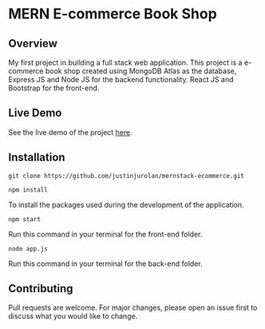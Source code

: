# MERN E-commerce Book Shop 

## Overview

My first project in building a full stack web application. This project is a e-commerce book shop created using MongoDB Atlas as the database, Express JS and Node JS for the backend functionality. React JS and Bootstrap for the front-end.

## Live Demo
See the live demo of the project [here](https://mern-ecomm-bookshop.netlify.app/).

## Installation

```
git clone https://github.com/justinjurolan/mernstack-ecommerce.git
```
```
npm install
```
To install the packages used during the development of the application.
```
npm start 
```
Run this command in your terminal for the front-end folder.
```
node app.js
```
Run this command in your terminal for the back-end folder.

## Contributing

Pull requests are welcome. For major changes, please open an issue first to discuss what you would like to change.

